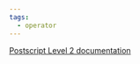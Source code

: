 ```yaml
---
tags:
  - operator
---
```

[Postscript Level 2 documentation](https://hepunx.rl.ac.uk/~adye/psdocs/ref/PSL2v.html#vmstatus)